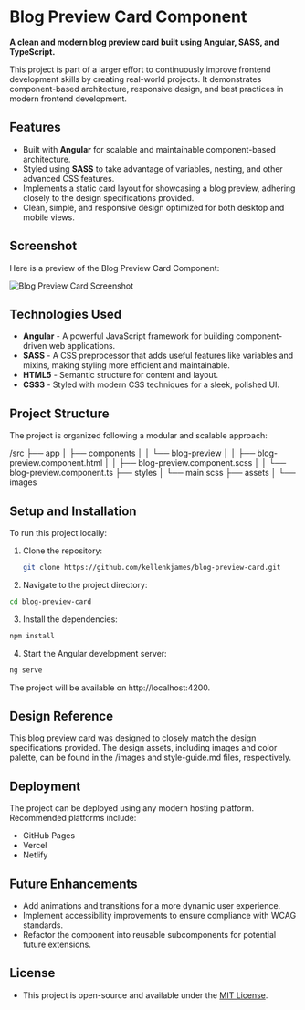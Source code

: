 # Blog Preview Card Component

**A clean and modern blog preview card built using Angular, SASS, and TypeScript.**

This project is part of a larger effort to continuously improve frontend development skills by creating real-world projects. It demonstrates component-based architecture, responsive design, and best practices in modern frontend development.

## Features

- Built with **Angular** for scalable and maintainable component-based architecture.
- Styled using **SASS** to take advantage of variables, nesting, and other advanced CSS features.
- Implements a static card layout for showcasing a blog preview, adhering closely to the design specifications provided.
- Clean, simple, and responsive design optimized for both desktop and mobile views.

## Screenshot

Here is a preview of the Blog Preview Card Component:

![Blog Preview Card Screenshot](./blog-preview-card/src/assets/final-screenshot.png)

## Technologies Used

- **Angular** - A powerful JavaScript framework for building component-driven web applications.
- **SASS** - A CSS preprocessor that adds useful features like variables and mixins, making styling more efficient and maintainable.
- **HTML5** - Semantic structure for content and layout.
- **CSS3** - Styled with modern CSS techniques for a sleek, polished UI.

## Project Structure

The project is organized following a modular and scalable approach:

/src ├── app │ ├── components │ │ └── blog-preview │ │ ├── blog-preview.component.html │ │ ├── blog-preview.component.scss │ │ └── blog-preview.component.ts ├── styles │ └── main.scss ├── assets │ └── images


## Setup and Installation

To run this project locally:

1. Clone the repository:
   ```bash
   git clone https://github.com/kellenkjames/blog-preview-card.git
   ```

2. Navigate to the project directory:
```bash
cd blog-preview-card
```

3. Install the dependencies:
```bash
npm install
```

4. Start the Angular development server:
```bash
ng serve
```

The project will be available on http://localhost:4200.

## Design Reference
This blog preview card was designed to closely match the design specifications provided. The design assets, including images and color palette, can be found in the /images and style-guide.md files, respectively.

## Deployment
The project can be deployed using any modern hosting platform. Recommended platforms include:
- GitHub Pages
- Vercel
- Netlify

## Future Enhancements
- Add animations and transitions for a more dynamic user experience.
- Implement accessibility improvements to ensure compliance with WCAG standards.
- Refactor the component into reusable subcomponents for potential future extensions.

## License
- This project is open-source and available under the [MIT License](LICENSE).
